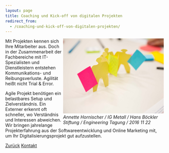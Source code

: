 ```yaml
---
layout: page
title: Coaching und Kick-off von digitalen Projekten
redirect_from:
  - /coaching-und-kick-off-von-digitalen-projekten/
---
```


<div style="float: right; width: 320px;">
<img alt="Design Thinking Prototype" src="assets/images/Design-Thinking-Prototype.jpg">
<cite>Annette Hornischer / IG Metall / Hans Böckler Stiftung / Engineering Tagung / 2016 11 22</cite>
</div>

Mit Projekten kennen sich Ihre Mitarbeiter aus. Doch in der Zusammenarbeit der Fachbereiche mit IT-Spezialisten und 
Dienstleistern entstehen Kommunikations- und Reibungsverluste. Agilität heißt nicht Trial & Error.

Agile Projekt benötigen ein belastbares Setup und Zielverständnis. Ein Externer erkennt oft schneller, wo Verständnis 
und Interessen abweichen. Wir bringen jahrelange Projekterfahrung aus der Softwareentwicklung und Online Marketing mit, 
um Ihr Digitalisierungsprojekt gut aufzustellen.


[Zurück](./)
[Kontakt](./#kontakt)
